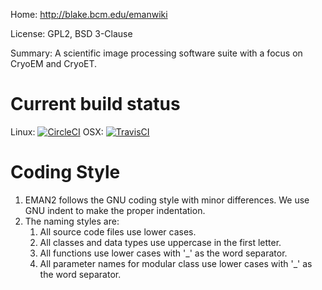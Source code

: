 Home: http://blake.bcm.edu/emanwiki

License: GPL2, BSD 3-Clause

Summary: A scientific image processing software suite with a focus on CryoEM and CryoET.



Current build status
====================

Linux: [![CircleCI](https://circleci.com/gh/cryoem/eman2.svg?style=svg)](https://circleci.com/gh/cryoem/eman2)
OSX: [![TravisCI](https://travis-ci.org/cryoem/eman2.svg?branch=benchmark-fftw)](https://travis-ci.org/cryoem/eman2)



Coding Style
====================
1) EMAN2 follows the GNU coding style with minor differences. We use
   GNU indent to make the proper indentation.
2) The naming styles are:
   1) All source code files use lower cases.
   2) All classes and data types use uppercase in the first letter.
   3) All functions use lower cases with '_' as the word separator.
   4) All parameter names for modular class use lower cases with '_' 
   as the word separator.

